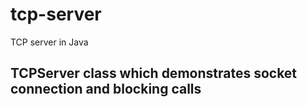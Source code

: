 # tcp-server
TCP server in Java 

## TCPServer class which demonstrates socket connection and blocking calls

